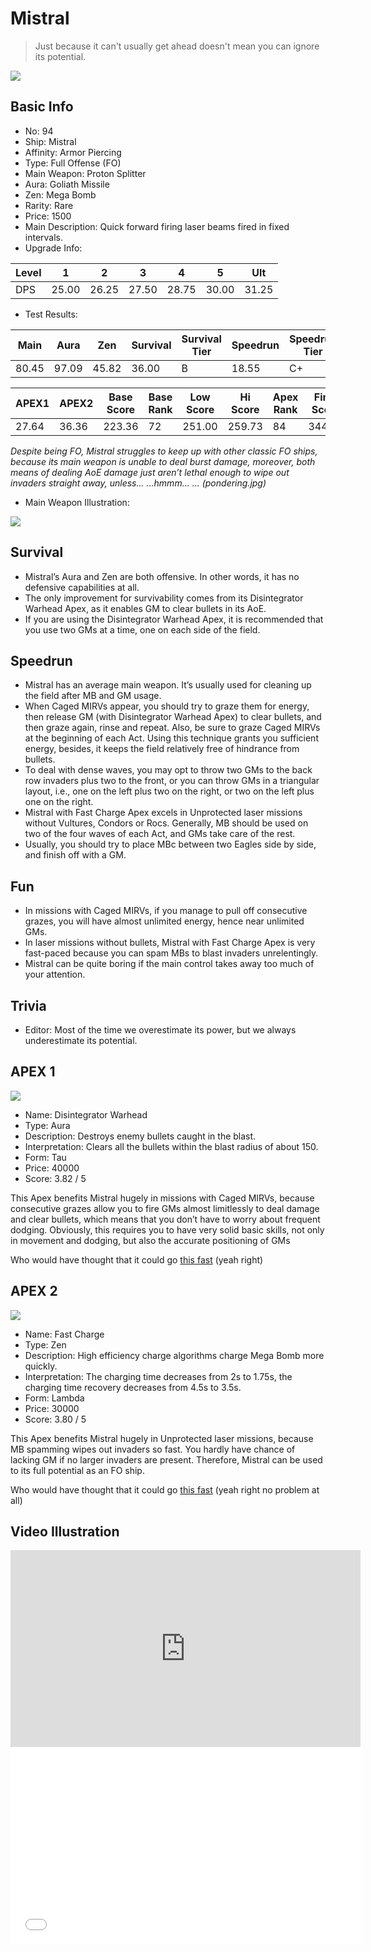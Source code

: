 # Mistral

> Just because it can't usually get ahead doesn't mean you can ignore its potential.

<img src="/ships/ship_94.png" style={{zoom:1}}/>

## Basic Info

- No: 94
- Ship: Mistral
- Affinity: Armor Piercing
- Type: Full Offense (FO)
- Main Weapon: Proton Splitter
- Aura: Goliath Missile
- Zen: Mega Bomb
- Rarity: Rare
- Price: 1500
- Main Description: Quick forward firing laser beams fired in fixed intervals.
- Upgrade Info: 

| Level | 1 | 2 | 3 | 4 | 5 | Ult |
|--|--|--|--|--|--|--|
| DPS | 25.00 | 26.25 | 27.50 | 28.75 | 30.00 | 31.25 |

- Test Results: 

| Main | Aura | Zen | Survival | Survival Tier | Speedrun | Speedrun Tier | Fun | Fun Tier |
|--|--|--|--|--|--|--|--|--|
| 80.45 | 97.09 | 45.82 | 36.00 | B | 18.55 | C+ | 30.55 | B- |

| APEX1 | APEX2 | Base Score | Base Rank | Low Score | Hi Score | Apex Rank | Final Score | FinalRank |
|--|--|--|--|--|--|--|--|--|
| 27.64 | 36.36 | 223.36 | 72 | 251.00 | 259.73 | 84 | 344.82 | 80 |

*Despite being FO, Mistral struggles to keep up with other classic FO ships, because its main weapon is unable to deal burst damage, moreover, both means of dealing AoE damage just aren’t lethal enough to wipe out invaders straight away, unless... ...hmmm... ... (pondering.jpg)*

- Main Weapon Illustration:

<img src="/illustration/main_94.gif" style={{zoom:1}}/>

## Survival

- Mistral’s Aura and Zen are both offensive. In other words, it has no defensive capabilities at all.
- The only improvement for survivability comes from its Disintegrator Warhead Apex, as it enables GM to clear bullets in its AoE.
- If you are using the Disintegrator Warhead Apex, it is recommended that you use two GMs at a time, one on each side of the field.

## Speedrun

- Mistral has an average main weapon. It’s usually used for cleaning up the field after MB and GM usage.
- When Caged MIRVs appear, you should try to graze them for energy, then release GM (with Disintegrator Warhead Apex) to clear bullets, and then graze again, rinse and repeat. Also, be sure to graze Caged MIRVs at the beginning of each Act. Using this technique grants you sufficient energy, besides, it keeps the field relatively free of hindrance from bullets. 
- To deal with dense waves, you may opt to throw two GMs to the back row invaders plus two to the front, or you can throw GMs in a triangular layout, i.e., one on the left plus two on the right, or two on the left plus one on the right.
- Mistral with Fast Charge Apex excels in Unprotected laser missions without Vultures, Condors or Rocs. Generally, MB should be used on two of the four waves of each Act, and GMs take care of the rest.
- Usually, you should try to place MBc between two Eagles side by side, and finish off with a GM.

## Fun

- In missions with Caged MIRVs, if you manage to pull off consecutive grazes, you will have almost unlimited energy, hence near unlimited GMs.
- In laser missions without bullets, Mistral with Fast Charge Apex is very fast-paced because you can spam MBs to blast invaders unrelentingly.
- Mistral can be quite boring if the main control takes away too much of your attention.

## Trivia

- Editor: Most of the time we overestimate its power, but we always underestimate its potential.

## APEX 1

<img src="/ships/ship_94_apex_1.png" style={{zoom:1}}/>

- Name: Disintegrator Warhead
- Type: Aura
- Description: Destroys enemy bullets caught in the blast.
- Interpretation: Clears all the bullets within the blast radius of about 150.
- Form: Tau
- Price: 40000
- Score: 3.82 / 5

This Apex benefits Mistral hugely in missions with Caged MIRVs, because consecutive grazes allow you to fire GMs almost limitlessly to deal damage and clear bullets, which means that you don’t have to worry about frequent dodging. Obviously, this requires you to have very solid basic skills, not only in movement and dodging, but also the accurate positioning of GMs

Who would have thought that it could go [this fast](https://www.bilibili.com/video/BV1Gy421a7PD/) (yeah right)

## APEX 2

<img src="/ships/ship_94_apex_2.png" style={{zoom:1}}/>

- Name: Fast Charge
- Type: Zen
- Description: High efficiency charge algorithms charge Mega Bomb more quickly.
- Interpretation: The charging time decreases from 2s to 1.75s, the charging time recovery decreases from 4.5s to 3.5s.
- Form: Lambda
- Price: 30000
- Score: 3.80 / 5

This Apex benefits Mistral hugely in Unprotected laser missions, because MB spamming wipes out invaders so fast. You hardly have chance of lacking GM if no larger invaders are present. Therefore, Mistral can be used to its full potential as an FO ship.

Who would have thought that it could go [this fast](https://www.bilibili.com/video/BV1Ju4y1A75j/) (yeah right no problem at all)

## Video Illustration

<iframe width="560" height="315" src="https://www.youtube.com/embed/IBy0Fx9GiU0?si=Sj2iUKMBuPgAh3sk" title="YouTube video player" frameborder="0" allow="accelerometer; autoplay; clipboard-write; encrypted-media; gyroscope; picture-in-picture; web-share" referrerpolicy="strict-origin-when-cross-origin" allowfullscreen></iframe>

<br/>

<iframe width="560" height="315" src="//player.bilibili.com/player.html?aid=921413771&bvid=BV1Ju4y1A75j&cid=1346841848&p=1&autoplay=false" scrolling="no" border="0" frameborder="no" allow="accelerometer; autoplay; clipboard-write; encrypted-media; gyroscope; picture-in-picture; web-share" framespacing="0" allowfullscreen="true"> </iframe>